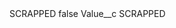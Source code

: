 <?xml version="1.0" encoding="UTF-8"?>
<CustomMetadata xmlns="http://soap.sforce.com/2006/04/metadata" xmlns:xsi="http://www.w3.org/2001/XMLSchema-instance" xmlns:xsd="http://www.w3.org/2001/XMLSchema">
    <label>SCRAPPED</label>
    <protected>false</protected>
    <values>
        <field>Value__c</field>
        <value xsi:type="xsd:string">SCRAPPED</value>
    </values>
</CustomMetadata>
